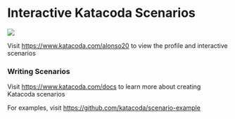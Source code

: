 # Interactive Katacoda Scenarios

[![](http://shields.katacoda.com/katacoda/alonso20/count.svg)](https://www.katacoda.com/alonso20 "Get your profile on Katacoda.com")

Visit https://www.katacoda.com/alonso20 to view the profile and interactive scenarios

### Writing Scenarios
Visit https://www.katacoda.com/docs to learn more about creating Katacoda scenarios

For examples, visit https://github.com/katacoda/scenario-example
